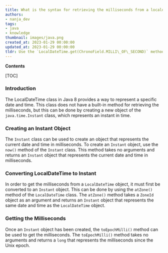 ```yaml
---
title: What is the syntax for retrieving the milliseconds from a localdatetime object in Java 8?
authors:
- nanja_dev
tags:
- java
- knowledge
thumbnail: images/java.png
created_at: 2023-01-29 00:00:00
updated_at: 2023-01-29 00:00:00
tldr: Use the `LocalDateTime.get(ChronoField.MILLI\_OF\_SECOND)` method.
---
```


**Contents**

[TOC]

### Introduction
The LocalDateTime class in Java 8 provides a way to represent a specific date and time. This class does not have a built-in method for retrieving the milliseconds, but this can be done by creating a new object of the `java.time.Instant` class, which represents an instant in time.

### Creating an Instant Object
The `Instant` class can be used to create an object that represents the current date and time in milliseconds. To create an `Instant` object, use the `now()` method of the `Instant` class. This method takes no arguments and returns an `Instant` object that represents the current date and time in milliseconds.

### Converting LocalDateTime to Instant
In order to get the milliseconds from a `LocalDateTime` object, it must first be converted to an `Instant` object. This can be done by using the `atZone()` method of the `LocalDateTime` class. The `atZone()` method takes a `ZoneId` object as an argument and returns an `Instant` object that represents the same date and time as the `LocalDateTime` object.

### Getting the Milliseconds
Once an `Instant` object has been created, the `toEpochMilli()` method can be used to get the milliseconds. The `toEpochMilli()` method takes no arguments and returns a `long` that represents the milliseconds since the Unix epoch.
